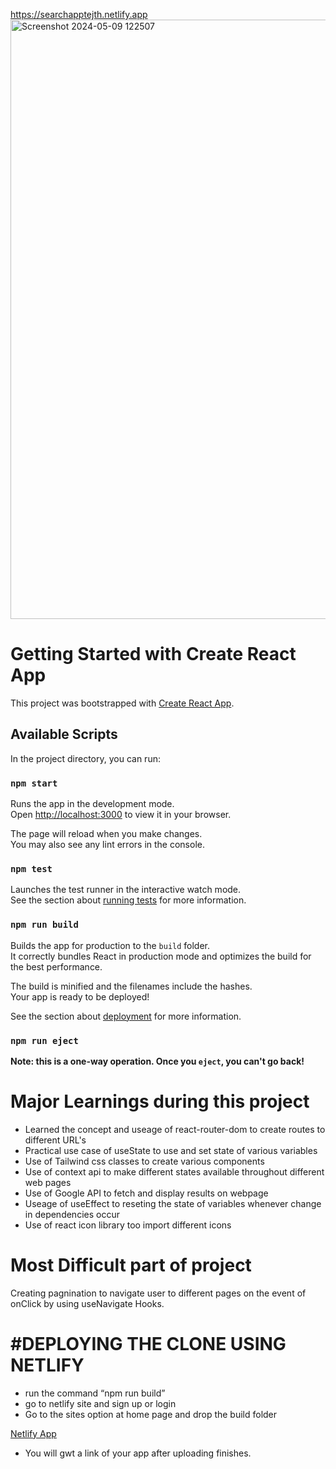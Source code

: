 https://searchapptejth.netlify.app
<img width="959" alt="Screenshot 2024-05-09 122507" src="https://github.com/tejth/GoogleSearchClone/assets/110801292/a84e254e-e7af-4fc7-9fe2-dd3a6d82f4f5">

# Getting Started with Create React App

This project was bootstrapped with [Create React App](https://github.com/facebook/create-react-app).

## Available Scripts

In the project directory, you can run:

### `npm start`

Runs the app in the development mode.\
Open [http://localhost:3000](http://localhost:3000) to view it in your browser.

The page will reload when you make changes.\
You may also see any lint errors in the console.

### `npm test`

Launches the test runner in the interactive watch mode.\
See the section about [running tests](https://facebook.github.io/create-react-app/docs/running-tests) for more information.

### `npm run build`

Builds the app for production to the `build` folder.\
It correctly bundles React in production mode and optimizes the build for the best performance.

The build is minified and the filenames include the hashes.\
Your app is ready to be deployed!

See the section about [deployment](https://facebook.github.io/create-react-app/docs/deployment) for more information.

### `npm run eject`

**Note: this is a one-way operation. Once you `eject`, you can't go back!**

# Major Learnings during this project
<ul>
<li>Learned the concept and useage of react-router-dom to create routes to different URL's</li>
<li>Practical use case of useState to use and set state of various variables</li>
<li> Use of Tailwind css classes to create various components           </li>
<li> Use of context api to make different states available throughout different web pages</li>
<li>Use of Google API to fetch and display results on webpage</li>
<li> Useage of useEffect to reseting the state of variables whenever change in dependencies occur</li>
<li>Use of react icon library too import different icons</li>
</ul>

# Most Difficult part of project
Creating pagnination to navigate user to different pages on the event of onClick by using useNavigate Hooks.

 # #DEPLOYING THE CLONE USING NETLIFY                                                                                                                        
   - run the command “npm run build”
   - go to netlify site and sign up or login
   - Go to the sites option at home page and drop the build folder

   [Netlify App](https://app.netlify.com/teams/myrandom915/sites)

   - You will gwt a link of your app after uploading finishes.



